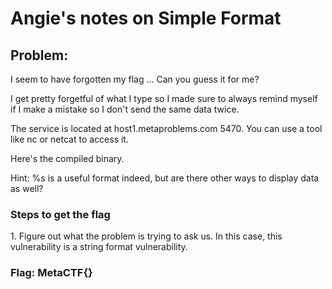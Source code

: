 <h1>Angie's notes on Simple Format</h1>

<h2>Problem:</h2>
<p>I seem to have forgotten my flag ... Can you guess it for me? 
  
  I get pretty forgetful of what I type so I made sure to always remind myself if I make a mistake so I don't send the same data twice.

  The service is located at host1.metaproblems.com 5470. You can use a tool like nc or netcat to access it.

  Here's the compiled binary.

  Hint: %s is a useful format indeed, but are there other ways to display data as well?</p>
  
 <h3>Steps to get the flag</h3>
 
 <p>1. Figure out what the problem is trying to ask us. In this case, this vulnerability is a string format vulnerability.
    <!---2. This is a pwn challenge. We can solve this challenge in several ways. In this case, I will use the pwn library from Python.--> </p>
 
 <h3>Flag: MetaCTF{<spoiler flag>}</h3>
